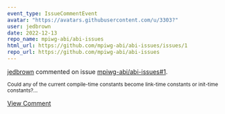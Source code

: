 ```yaml
---
event_type: IssueCommentEvent
avatar: "https://avatars.githubusercontent.com/u/3303?"
user: jedbrown
date: 2022-12-13
repo_name: mpiwg-abi/abi-issues
html_url: https://github.com/mpiwg-abi/abi-issues/issues/1
repo_url: https://github.com/mpiwg-abi/abi-issues
---
```


<a href='https://github.com/jedbrown' target='_blank'>jedbrown</a> commented on issue <a href='https://github.com/mpiwg-abi/abi-issues/issues/1' target='_blank'>mpiwg-abi/abi-issues#1</a>.

<small>Could any of the current compile-time constants become link-time constants or init-time constants?...</small>

<a href='https://github.com/mpiwg-abi/abi-issues/issues/1' target='_blank'>View Comment</a>